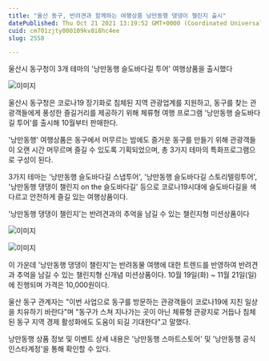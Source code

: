 ```yaml
---
title: "울산 동구, 반려견과 함께하는 여행상품 낭만동행 댕댕이 챌린지 출시"
datePublished: Thu Oct 21 2021 13:19:52 GMT+0000 (Coordinated Universal Time)
cuid: cm701zjty000109kv8i8hc4ee
slug: 2558

---
```



울산시 동구청이 3개 테마의 '낭만동행 슬도바다길 투어' 여행상품을 출시했다

![이미지](https://cdn.hashnode.com/res/hashnode/image/upload/v1739252417936/081a3536-512a-4379-a91f-716da3035843.png)

울산시 동구청은 코로나19 장기화로 침체된 지역 관광업계를 지원하고, 동구를 찾는 관광객들에게 풍성한 즐길거리를 제공하기 위해 체류형 여행 프로그램 '낭만동행 슬도바다길 투어'를 출시해 10월부터 판매한다.

'낭만동행' 여행상품은 동구에서 머무르는 밤에도 즐거운 동구를 만들기 위해 관광객들이 오랜 시간 머무르며 즐길 수 있도록 기획되었으며, 총 3가지 테마의 특화프로그램으로 구성이 된다.

3가지 테마는 '낭만동행 슬도바다길 스냅투어', '낭만동행 슬도바다길 스토리텔링투어', '낭만동행 댕댕이 챌린지 on the 슬도바다길' 등으로 코로나19시대에 슬도바다길을 색다르고 안전하게 즐길 있는 여행상품이다.

'낭만동행 댕댕이 챌린지'는 반려견과의 추억을 남길 수 있는 챌린지형 미션상품이다

![이미지](https://cdn.hashnode.com/res/hashnode/image/upload/v1739252420665/721ed8d0-beae-42c8-9056-70f86327d424.png)

![이미지](https://cdn.hashnode.com/res/hashnode/image/upload/v1739252423196/d140e64c-a5dc-41da-80c3-cc0e4c338cbb.png)

이 가운데 '낭만동행 댕댕이 챌린지'는 반려동물 여행에 대한 트렌드를 반영하여 반려견과 추억을 남길 수 있는 챌린지형 신개념 미션상품이다. 10월 19일(화) ~ 11월 21일(일)에 진행되며 가격은 10,000원이다.

울산 동구 관계자는 "이번 사업으로 동구를 방문하는 관광객들이 코로나19에 지친 일상을 치유하기 바란다"며 "동구가 스쳐 지나가는 곳이 아닌 체류형 관광지로 거듭나 침체된 동구 지역 경제 활성화에도 도움이 되길 기대한다"고 말했다.

낭만동행 상품 정보 및 이벤트 상세 내용은 '낭만동행 스마트스토어' 및 '낭만동행 공식 인스타계정'을 통해 확인할 수 있다.